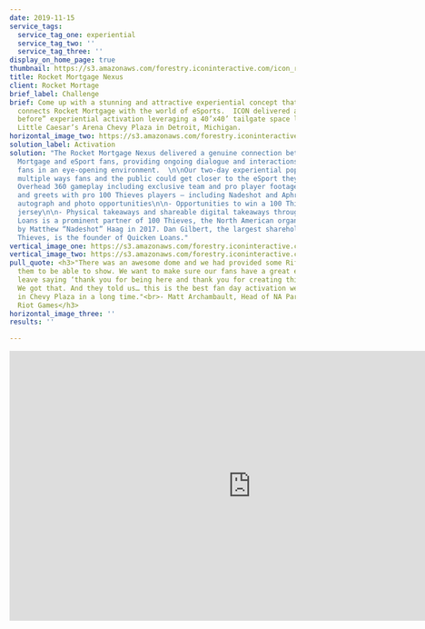 ```yaml
---
date: 2019-11-15
service_tags:
  service_tag_one: experiential
  service_tag_two: ''
  service_tag_three: ''
display_on_home_page: true
thumbnail: https://s3.amazonaws.com/forestry.iconinteractive.com/icon_rocket_mortgage_small_right.jpg
title: Rocket Mortgage Nexus
client: Rocket Mortage
brief_label: Challenge
brief: Come up with a stunning and attractive experiential concept that authentically
  connects Rocket Mortgage with the world of eSports.  ICON delivered a “never seen
  before” experiential activation leveraging a 40’x40’ tailgate space located in the
  Little Caesar’s Arena Chevy Plaza in Detroit, Michigan.
horizontal_image_two: https://s3.amazonaws.com/forestry.iconinteractive.com/icon_rocket_mortgage_small_left.jpg
solution_label: Activation
solution: "The Rocket Mortgage Nexus delivered a genuine connection between Rocket
  Mortgage and eSport fans, providing ongoing dialogue and interactions while entertaining
  fans in an eye-opening environment.  \n\nOur two-day experiential pop-up featured
  multiple ways fans and the public could get closer to the eSport they love, including:\n\n-
  Overhead 360 gameplay including exclusive team and pro player footage \n\n- Meet
  and greets with pro 100 Thieves players – including Nadeshot and Aphromoo – provided
  autograph and photo opportunities\n\n- Opportunities to win a 100 Thieves autographed
  jersey\n\n- Physical takeaways and shareable digital takeaways throughout the dome\n\nQuicken
  Loans is a prominent partner of 100 Thieves, the North American organization founded
  by Matthew “Nadeshot” Haag in 2017. Dan Gilbert, the largest shareholder in 100
  Thieves, is the founder of Quicken Loans."
vertical_image_one: https://s3.amazonaws.com/forestry.iconinteractive.com/icon_rocket_mortgage_tall_left.jpg
vertical_image_two: https://s3.amazonaws.com/forestry.iconinteractive.com/icon_rocket_mortgage_tall_right.jpg
pull_quote: <h3>"There was an awesome dome and we had provided some Rift content for
  them to be able to show. We want to make sure our fans have a great experience and
  leave saying ‘thank you for being here and thank you for creating this experience.’
  We got that. And they told us… this is the best fan day activation we have seen
  in Chevy Plaza in a long time."<br>- Matt Archambault, Head of NA Partnerships for
  Riot Games</h3>
horizontal_image_three: ''
results: ''

---
```

<iframe src="https://www.facebook.com/plugins/video.php?href=https%3A%2F%2Fwww.facebook.com%2Ficoninteractive%2Fvideos%2F841727376222383%2F&show_text=0&width=850" width="850" height="475" style="border:none;overflow:hidden" scrolling="no" frameborder="0" allowTransparency="true" allowFullScreen="true"></iframe>